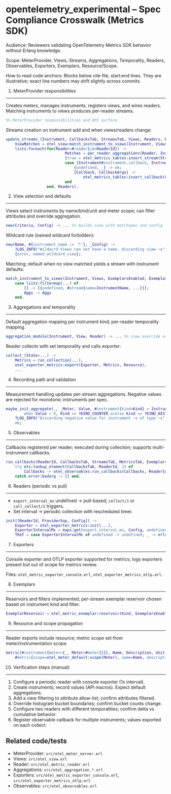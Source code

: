 opentelemetry_experimental – Spec Compliance Crosswalk (Metrics SDK)
===================================================================

Audience: Reviewers validating OpenTelemetry Metrics SDK behavior without Erlang knowledge.

Scope: MeterProvider, Views, Streams, Aggregations, Temporality, Readers, Observables, Exporters, Exemplars, Resource/Scope.

How to read code anchors: Blocks below cite file, start:end lines. They are illustrative; exact line numbers may drift slightly across commits.

1) MeterProvider responsibilities
---------------------------------
Creates meters, manages instruments, registers views, and wires readers. Matching instruments to views produces per-reader streams.

```33:52:apps/opentelemetry_experimental/src/otel_meter_server.erl
%% MeterProvider responsibilities and API surface
```

Streams creation on instrument add and when views/readers change:

```333:359:apps/opentelemetry_experimental/src/otel_meter_server.erl
update_streams_(Instrument, CallbacksTab, StreamsTab, Views, Readers, ExemplarsEnabled, ExemplarFilter) ->
    ViewMatches = otel_view:match_instrument_to_views(Instrument, Views, ExemplarsEnabled, ExemplarFilter),
    lists:foreach(fun(Reader=#reader{id=ReaderId}) ->
                          Matches = per_reader_aggregations(Reader, Instrument, ViewMatches),
                          [true = otel_metrics_tables:insert_stream(StreamsTab, Meter, Name, M) || M <- Matches],
                          case {Instrument#instrument.callback, Instrument#instrument.callback_args} of
                              {undefined, _} -> ok;
                              {Callback, CallbackArgs} ->
                                  otel_metrics_tables:insert_callback(CallbacksTab, ReaderId, Callback, CallbackArgs, Instrument)
                          end
                  end, Readers).
```

2) View selection and defaults
------------------------------
Views select instruments by name/kind/unit and meter scope; can filter attributes and override aggregation.

```64:91:apps/opentelemetry_experimental/src/otel_view.erl
new(Criteria, Config) -> ... %% builds view with matchspec and config
```

Wildcard rule (named wildcard forbidden):

```69:76:apps/opentelemetry_experimental/src/otel_view.erl
new(Name, #{instrument_name := '*'}, _Config) ->
    ?LOG_INFO("Wildacrd Views can not have a name, discarding view ~s", [Name]),
    {error, named_wildcard_view};
```

Matching; default when no view matched yields a stream with instrument defaults:

```92:139:apps/opentelemetry_experimental/src/otel_view.erl
match_instrument_to_views(Instrument, Views, ExemplarsEnabled, ExemplarFilter) ->
    case lists:filtermap(...) of
        [] -> [{undefined, #stream{name=InstrumentName, ...}}];
        Aggs -> Aggs
    end.
```

3) Aggregations and temporality
-------------------------------
Default aggregation mapping per instrument kind; per-reader temporality mapping.

```366:379:apps/opentelemetry_experimental/src/otel_meter_server.erl
aggregation_module(Instrument, View, Reader) -> ... %% view override or reader default
```

Reader collects with set temporality and calls exporter:

```172:207:apps/opentelemetry_experimental/src/otel_metric_reader.erl
collect_(State=...) ->
    Metrics = run_collection(...),
    otel_exporter_metrics:export(Exporter, Metrics, Resource),
    ...
```

4) Recording path and validation
--------------------------------
Measurement handling updates per-stream aggregations. Negative values are rejected for monotonic instruments per spec.

```386:405:apps/opentelemetry_experimental/src/otel_meter_server.erl
maybe_init_aggregate(_, _Meter, Value, #instrument{kind=Kind} = Instrument, _Stream, _Attributes)
        when Value < 0, Kind == ?KIND_COUNTER orelse Kind == ?KIND_HISTOGRAM ->
    ?LOG_INFO("Discarding negative value for instrument ~s of type ~s", [Instrument#instrument.name, Kind]),
    ok;
```

5) Observables
--------------
Callbacks registered per reader; executed during collection; supports multi-instrument callbacks.

```249:256:apps/opentelemetry_experimental/src/otel_metric_reader.erl
run_callbacks(ReaderId, CallbacksTab, StreamsTab, MetricsTab, ExemplarsTab) ->
    try ets:lookup_element(CallbacksTab, ReaderId, 2) of
        Callbacks -> otel_observables:run_callbacks(Callbacks, ReaderId, StreamsTab, MetricsTab, ExemplarsTab)
    catch error:badarg -> [] end.
```

6) Readers (periodic vs pull)
-----------------------------
- `export_interval_ms` undefined → pull-based; `collect/1` or `call_collect/1` triggers.
- Set interval → periodic collection with rescheduled timer.

```88:107:apps/opentelemetry_experimental/src/otel_metric_reader.erl
init([ReaderId, ProviderSup, Config]) ->
    Exporter = otel_exporter_metrics:init(...),
    ExporterIntervalMs = maps:get(export_interval_ms, Config, undefined),
    TRef = case ExporterIntervalMs of undefined -> undefined; _ -> erlang:send_after(ExporterIntervalMs, self(), collect) end,
```

7) Exporters
------------
Console exporter and OTLP exporter supported for metrics; logs exporters present but out of scope for metrics review.

Files: `otel_metric_exporter_console.erl`, `otel_exporter_metrics_otlp.erl`.

8) Exemplars
------------
Reservoirs and filters implemented; per-stream exemplar reservoir chosen based on instrument kind and filter.

```98:107:apps/opentelemetry_experimental/src/otel_view.erl
ExemplarReservoir = otel_metric_exemplar:reservoir(Kind, ExemplarsEnabled, ExemplarFilter),
```

9) Resource and scope propagation
---------------------------------
Reader exports include resource; metric scope set from meter/instrumentation scope.

```288:294:apps/opentelemetry_experimental/src/otel_metric_reader.erl
metric(#instrument{meter={_, Meter=#meter{}}}, Name, Description, Unit, Data) ->
    #metric{scope=otel_meter_default:scope(Meter), name=Name, description=Description, unit=Unit, data=Data}.
```

10) Verification steps (manual)
-------------------------------
1. Configure a periodic reader with console exporter (1s interval).
2. Create instruments; record values (API macros). Expect default aggregations.
3. Add a view filtering to attribute allow-list; confirm attributes filtered.
4. Override histogram bucket boundaries; confirm bucket counts change.
5. Configure two readers with different temporalities; confirm delta vs cumulative behavior.
6. Register observable callback for multiple instruments; values exported on each collect.

Related code/tests
------------------
- MeterProvider: `src/otel_meter_server.erl`
- Views: `src/otel_view.erl`
- Reader: `src/otel_metric_reader.erl`
- Aggregations: `src/otel_aggregation_*.erl`
- Exporters: `src/otel_metric_exporter_console.erl`, `src/otel_exporter_metrics_otlp.erl`
- Observables: `src/otel_observables.erl`


